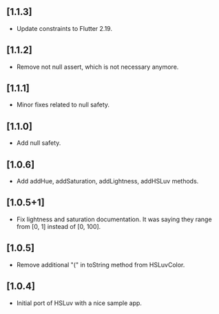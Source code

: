 ## [1.1.3]
* Update constraints to Flutter 2.19.

## [1.1.2]
* Remove not null assert, which is not necessary anymore.

## [1.1.1]
* Minor fixes related to null safety.

## [1.1.0]
* Add null safety.

## [1.0.6]
* Add addHue, addSaturation, addLightness, addHSLuv methods.

## [1.0.5+1]
* Fix lightness and saturation documentation. It was saying they range from [0, 1] instead of [0, 100].

## [1.0.5]
* Remove additional "(" in toString method from HSLuvColor.

## [1.0.4] 
* Initial port of HSLuv with a nice sample app.
